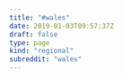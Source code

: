 ```yaml
---
title: "#wales"
date: 2019-01-03T09:57:37Z
draft: false
type: page
kind: "regional"
subreddit: "wales"
---
```


